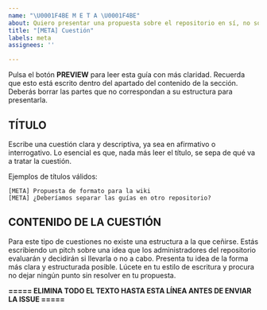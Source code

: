 ```yaml
---
name: "\U0001F4BE M E T A \U0001F4BE"
about: Quiero presentar una propuesta sobre el repositorio en sí, no sobre su contenido.
title: "[META] Cuestión"
labels: meta
assignees: ''

---
```


Pulsa el botón **PREVIEW** para leer esta guía con más claridad. Recuerda que esto está escrito dentro del apartado del contenido de la sección. Deberás borrar las partes que no correspondan a su estructura para presentarla.

## TÍTULO

Escribe una cuestión clara y descriptiva, ya sea en afirmativo o interrogativo. Lo esencial es que, nada más leer el título, se sepa de qué va a tratar la cuestión.

Ejemplos de títulos válidos:

    [META] Propuesta de formato para la wiki
    [META] ¿Deberíamos separar las guías en otro repositorio?

## CONTENIDO DE LA CUESTIÓN

Para este tipo de cuestiones no existe una estructura a la que ceñirse. Estás escribiendo un pitch sobre una idea que los administradores del repositorio evaluarán y decidirán si llevarla o no a cabo. Presenta tu idea de la forma más clara y estructurada posible. Lúcete en tu estilo de escritura y procura no dejar ningún punto sin resolver en tu propuesta.

**===== ELIMINA TODO EL TEXTO HASTA ESTA LÍNEA ANTES DE ENVIAR LA ISSUE =====**
